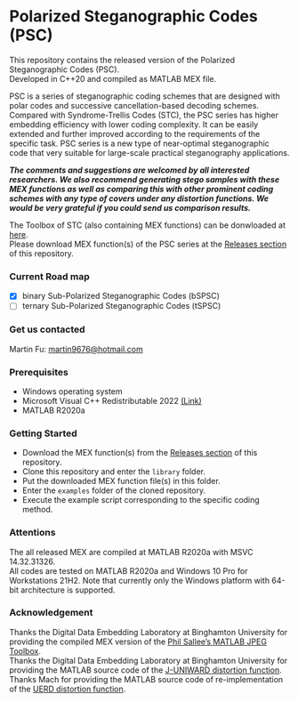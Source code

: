 # Polarized Steganographic Codes (PSC)

This repository contains the released version of the Polarized Steganographic Codes (PSC).  
Developed in C++20 and compiled as MATLAB MEX file.  

PSC is a series of steganographic coding schemes that are designed with polar codes and successive cancellation-based decoding schemes. Compared with Syndrome-Trellis Codes (STC), the PSC series has higher embedding efficiency with lower coding complexity. It can be easily extended and further improved according to the requirements of the specific task. PSC series is a new type of near-optimal steganographic code that very suitable for large-scale practical steganography applications.  

***The comments and suggestions are welcomed by all interested researchers. We also recommend generating stego samples with these MEX functions as well as comparing this with other prominent coding schemes with any type of covers under any distortion functions. We would be very grateful if you could send us comparison results.***  

The Toolbox of STC (also containing MEX functions) can be donwloaded at [here](http://dde.binghamton.edu/download/syndrome/).  
Please download MEX function(s) of the PSC series at the [Releases section](https://github.com/martin9676/Polarized-Steganographic-Codes/releases) of this repository.  

### Current Road map

- [x] binary Sub-Polarized Steganographic Codes (bSPSC)
- [ ] ternary Sub-Polarized Steganographic Codes (tSPSC)

### Get us contacted

Martin Fu: martin9676@hotmail.com

### Prerequisites

 - Windows operating system
 - Microsoft Visual C++ Redistributable 2022 [(Link)](https://learn.microsoft.com/en-US/cpp/windows/latest-supported-vc-redist?view=msvc-170)
 - MATLAB R2020a

### Getting Started

 - Download the MEX function(s) from the [Releases section](https://github.com/martin9676/Polarized-Steganographic-Codes/releases) of this repository.  
 - Clone this repository and enter the `library` folder.  
 - Put the downloaded MEX function file(s) in this folder. 
 - Enter the `examples` folder of the cloned repository.  
 - Execute the example script corresponding to the specific coding method.  

### Attentions

The all released MEX are compiled at MATLAB R2020a with MSVC 14.32.31326.  
All codes are tested on MATLAB R2020a and Windows 10 Pro for Workstations 21H2. 
Note that currently only the Windows platform with 64-bit architecture is supported.  

### Acknowledgement

Thanks the Digital Data Embedding Laboratory at Binghamton University for providing the compiled MEX version of the [Phil Sallee’s MATLAB JPEG Toolbox](http://dde.binghamton.edu/download/jpeg_toolbox.zip).  
Thanks the Digital Data Embedding Laboratory at Binghamton University for providing the MATLAB source code of the [J-UNIWARD distortion function](http://dde.binghamton.edu/download/stego_algorithms/).  
Thanks Mach for providing the MATLAB source code of re-implementation of the [UERD distortion function](https://github.com/mach-ms/UERD).

